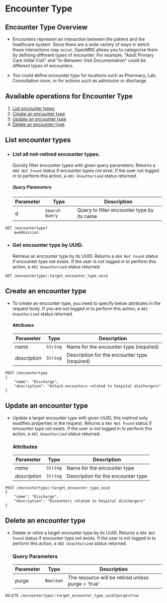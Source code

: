# Encounter Type

## Encounter Type Overview

* Encounters represent an interaction between the patient and the healthcare system. Since there are a wide variety of ways in which these interactions may occur, OpenMRS allows you to categorize them by defining different types of encounter. For example, 
 "Adult Primary Care Initial Visit" and "In-Between Visit Documentation" could be different types of encounters.

* You could define encounter type for locations such as Pharmacy, Lab, Consultation room, or for actions such as admission or discharge.

## Available operations for Encounter Type 

1. [List encounter types](#list-encounter-types)
2. [Create an encounter type](#create-an-encounter-type)
3. [Update an encounter type](#update-an-encounters-type)
4. [Delete an encounter type](#delete-an-encounters-type)


## List encounter types

* ### List all  not-retired encounter types.
    
    Quickly filter encounter types with given query parameters. Returns a `404 Not Found` status if encounter types not exist. 
    If the user not logged in to perform this action, a `401 Unauthorized` status returned.
    
    ##### Query Parameters

    Parameter | Type | Description
    --- | --- | ---
    *q* | `Search Query` | Query to filter encounter type by its name

```console
GET /encountertype?
    q=Admission
```
    
* ### Get encounter type by UUID.

    Retrieve an encounter type by its UUID. Returns a `404 Not Found` status if encounter type not exists. If the user is not logged 
    in to perform this action, a `401 Unauthorized` status returned.
    
```console
GET /encountertype/:target_encounter_type_uuid
```
   
## Create an encounter type

* To create an encounter type, you need to specify below attributes in the request body. If you are not logged in to perform 
this action, a `401 Unauthorized` status returned.

    #### Attributes

    Parameter | Type | Description
    --- | --- | ---
    *name* | `String` | Name for the encounter type (required)
    *description* | `String` | Description for the encounter type (required)
   
```console
POST /encountertype
{
    "name": "Discharge",
    "description": "Attach encounters related to hospital dischargers"
}
```
## Update an encounter type

*  Update a target encounter type with given UUID, this method only modifies properties in the request. Returns a `404 Not Found` 
status if encounter type not exists. If the user is not logged in to perform this action, a `401 Unauthorized` status returned.
    
    ### Attributes

    Parameter | Type | Description
    --- | --- | ---
    *name* | `String` | Name for the encounter type
    *description* | `String` | Description for the encounter type
    
```console
POST /encountertype/:target_encounter_type_uuid
{
    "name": "Discharge",
    "description": "Encounters related to hospital dischargers"
}
```
    
## Delete an encounter type

* Delete or retire a target encounter type by its UUID. Returns a `404 Not Found` status if encounter type not exists. If the user is 
 not logged in to perform this action, a `401 Unauthorized` status returned.

    ### Query Parameters

    Parameter | Type | Description
    --- | --- | ---
    *purge* | `Boolean` | The resource will be retired unless purge = ‘true’

```console
DELETE /encountertype/:target_encounter_type_uuid?purge=true
```
